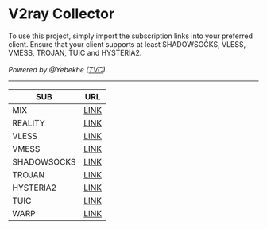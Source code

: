 # V2ray Collector

To use this project, simply import the subscription links into your preferred client. Ensure that your client supports at least SHADOWSOCKS, VLESS, VMESS, TROJAN, TUIC and HYSTERIA2.
<br />
<br />
<em>
Powered by @Yebekhe (<a href="https://github.com/yebekhe/TVC" target="_blank">TVC</a>)
</em>
<hr />

| SUB         | URL                                                                                    |
|-------------|----------------------------------------------------------------------------------------| 
| MIX         | [LINK](https://github.com/ircfspace/tvc/raw/main/sub/mix)                              |
| REALITY     | [LINK](https://github.com/ircfspace/tvc/raw/main/sub/reality)                          |
| VLESS       | [LINK](https://github.com/ircfspace/tvc/raw/main/sub/vless)                            |
| VMESS       | [LINK](https://github.com/ircfspace/tvc/raw/main/sub/vmess)                            |
| SHADOWSOCKS | [LINK](https://github.com/ircfspace/tvc/raw/main/sub/ss)                               | 
| TROJAN      | [LINK](https://github.com/ircfspace/tvc/raw/main/sub/trojan)                           |
| HYSTERIA2   | [LINK](https://github.com/ircfspace/tvc/raw/main/sub/hy2)                              |
| TUIC        | [LINK](https://github.com/ircfspace/tvc/raw/main/sub/tuic)                             |
| WARP        | [LINK](https://raw.githubusercontent.com/ircfspace/warpsub/main/export/warp) |
